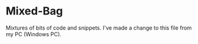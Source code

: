 # Mixed-Bag
Mixtures of bits of code and snippets.
I've made a change to this file from my PC (Windows PC).
